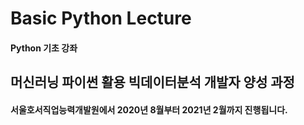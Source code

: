 # Basic Python Lecture

#### Python 기초 강좌

## 머신러닝 파이썬 활용 빅데이터분석 개발자 양성 과정

#### 서울호서직업능력개발원에서 2020년 8월부터 2021년 2월까지 진행됩니다.
